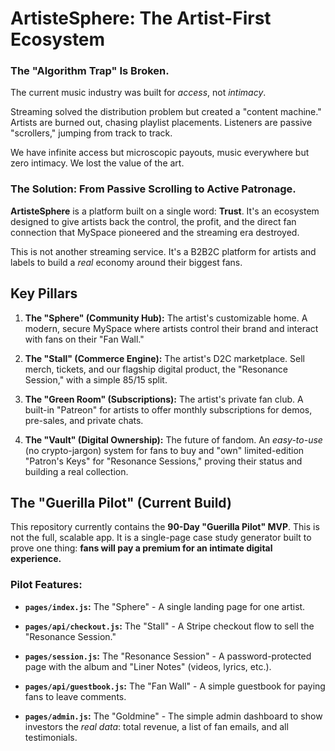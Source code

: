 # ArtisteSphere: The Artist-First Ecosystem

### The "Algorithm Trap" Is Broken.

The current music industry was built for *access*, not *intimacy*.

Streaming solved the distribution problem but created a "content machine." Artists are burned out, chasing playlist placements. Listeners are passive "scrollers," jumping from track to track.

We have infinite access but microscopic payouts, music everywhere but zero intimacy. We lost the value of the art.

### The Solution: From Passive Scrolling to Active Patronage.

**ArtisteSphere** is a platform built on a single word: **Trust**. It's an ecosystem designed to give artists back the control, the profit, and the direct fan connection that MySpace pioneered and the streaming era destroyed.

This is not another streaming service. It's a B2B2C platform for artists and labels to build a *real* economy around their biggest fans.

## Key Pillars

1. **The "Sphere" (Community Hub):** The artist's customizable home. A modern, secure MySpace where artists control their brand and interact with fans on their "Fan Wall."

2. **The "Stall" (Commerce Engine):** The artist's D2C marketplace. Sell merch, tickets, and our flagship digital product, the "Resonance Session," with a simple 85/15 split.

3. **The "Green Room" (Subscriptions):** The artist's private fan club. A built-in "Patreon" for artists to offer monthly subscriptions for demos, pre-sales, and private chats.

4. **The "Vault" (Digital Ownership):** The future of fandom. An *easy-to-use* (no crypto-jargon) system for fans to buy and "own" limited-edition "Patron's Keys" for "Resonance Sessions," proving their status and building a real collection.

## The "Guerilla Pilot" (Current Build)

This repository currently contains the **90-Day "Guerilla Pilot" MVP**. This is not the full, scalable app. It is a single-page case study generator built to prove one thing: **fans will pay a premium for an intimate digital experience.**

### Pilot Features:

* **`pages/index.js`:** The "Sphere" - A single landing page for one artist.

* **`pages/api/checkout.js`:** The "Stall" - A Stripe checkout flow to sell the "Resonance Session."

* **`pages/session.js`:** The "Resonance Session" - A password-protected page with the album and "Liner Notes" (videos, lyrics, etc.).

* **`pages/api/guestbook.js`:** The "Fan Wall" - A simple guestbook for paying fans to leave comments.

* **`pages/admin.js`:** The "Goldmine" - The simple admin dashboard to show investors the *real data*: total revenue, a list of fan emails, and all testimonials.
